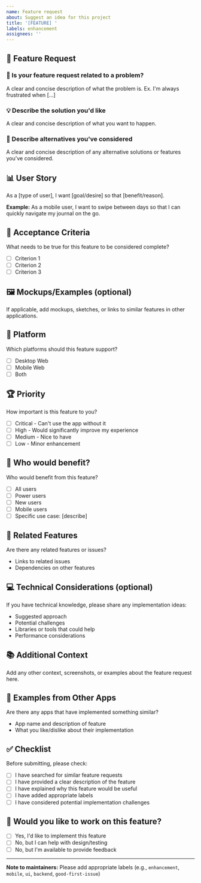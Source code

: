 ```yaml
---
name: Feature request
about: Suggest an idea for this project
title: '[FEATURE] '
labels: enhancement
assignees: ''
---
```


## 🚀 Feature Request

### 📝 Is your feature request related to a problem?

A clear and concise description of what the problem is. Ex. I'm always frustrated when [...]

### 💡 Describe the solution you'd like

A clear and concise description of what you want to happen.

### 🔄 Describe alternatives you've considered

A clear and concise description of any alternative solutions or features you've considered.

## 📊 User Story

As a [type of user], I want [goal/desire] so that [benefit/reason].

**Example:**
As a mobile user, I want to swipe between days so that I can quickly navigate my journal on the go.

## 🎯 Acceptance Criteria

What needs to be true for this feature to be considered complete?

- [ ] Criterion 1
- [ ] Criterion 2
- [ ] Criterion 3

## 🖼️ Mockups/Examples (optional)

If applicable, add mockups, sketches, or links to similar features in other applications.

## 📱 Platform

Which platforms should this feature support?

- [ ] Desktop Web
- [ ] Mobile Web
- [ ] Both

## 🏆 Priority

How important is this feature to you?

- [ ] Critical - Can't use the app without it
- [ ] High - Would significantly improve my experience
- [ ] Medium - Nice to have
- [ ] Low - Minor enhancement

## 👥 Who would benefit?

Who would benefit from this feature?

- [ ] All users
- [ ] Power users
- [ ] New users
- [ ] Mobile users
- [ ] Specific use case: [describe]

## 🔗 Related Features

Are there any related features or issues?

- Links to related issues
- Dependencies on other features

## 💻 Technical Considerations (optional)

If you have technical knowledge, please share any implementation ideas:

- Suggested approach
- Potential challenges
- Libraries or tools that could help
- Performance considerations

## 📚 Additional Context

Add any other context, screenshots, or examples about the feature request here.

## 🌟 Examples from Other Apps

Are there any apps that have implemented something similar?

- App name and description of feature
- What you like/dislike about their implementation

## ✅ Checklist

Before submitting, please check:

- [ ] I have searched for similar feature requests
- [ ] I have provided a clear description of the feature
- [ ] I have explained why this feature would be useful
- [ ] I have added appropriate labels
- [ ] I have considered potential implementation challenges

## 🙋 Would you like to work on this feature?

- [ ] Yes, I'd like to implement this feature
- [ ] No, but I can help with design/testing
- [ ] No, but I'm available to provide feedback

---

**Note to maintainers:** Please add appropriate labels (e.g., `enhancement`, `mobile`, `ui`, `backend`, `good-first-issue`)
